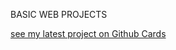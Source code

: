 BASIC WEB PROJECTS

[see my latest project on Github Cards](https://khushibhambri.github.io/basic-webdev/GITHUB%20PROFILES/index.html)
